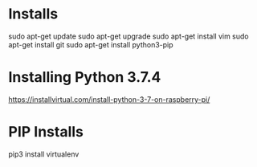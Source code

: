 
# Installs
sudo apt-get update
sudo apt-get upgrade
sudo apt-get install vim
sudo apt-get install git
sudo apt-get install python3-pip

# Installing Python 3.7.4
https://installvirtual.com/install-python-3-7-on-raspberry-pi/

# PIP Installs
pip3 install virtualenv

